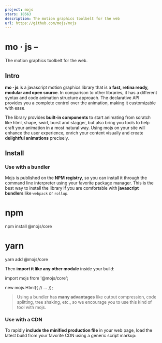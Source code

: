 ```yaml
---
project: mojs
stars: 18563
description: The motion graphics toolbelt for the web
url: https://github.com/mojs/mojs
---
```


mo · js –
=========

The motion graphics toolbelt for the web.

Intro
-----

**mo · js** is a javascript motion graphics library that is a **fast, retina ready, modular and open source**. In comparison to other libraries, it has a different syntax and code animation structure approach. The declarative API provides you a complete control over the animation, making it customizable with ease.

The library provides **built-in components** to start animating from scratch like html, shape, swirl, burst and stagger, but also bring you tools to help craft your animation in a most natural way. Using mojs on your site will enhance the user experience, enrich your content visually and create **delightful animations** precisely.

Install
-------

### Use with a bundler

Mojs is published on the **NPM registry**, so you can install it through the command line interpreter using your favorite package manager. This is the best way to install the library if you are comfortable with **javascript bundlers** like `webpack` or `rollup`.

# npm
npm install @mojs/core

# yarn
yarn add @mojs/core

Then **import it like any other module** inside your build:

import mojs from '@mojs/core';

new mojs.Html({
  // ...
});

> Using a bundler has **many advantages** like output compression, code splitting, tree shaking, etc., so we encourage you to use this kind of tool with mojs.

### Use with a CDN

To rapidly **include the minified production file** in your web page, load the latest build from your favorite CDN using a generic script markup:

<!-- unpkg -->
<script src\="https://unpkg.com/@mojs/core"\></script\>

<!-- jsdelivr -->
<script src\="https://cdn.jsdelivr.net/npm/@mojs/core"\></script\>

Then instanciate using:

<script\>
  new mojs.Html({
    // ...
  });
</script\>

> By default, if no one is specified, the CDN will automatically target the **@latest** version of mojs and load the **UMD build** from `dist/mo.umd.js`.

User guide
----------

The base documentation you need to get started with mojs.

-   Get started
-   @mojs/player
-   @mojs/curve-editor
-   @mojs/timeline-editor

Learn
-----

Discover the amazing things that mojs can do!

-   Shape & Swirl _(Tutorial)_
-   Burst _(Tutorial)_
-   Icon animations powered by mo.js _(Codrops tutorial)_
-   An Introduction to mo.js _(CSS tricks tutorial)_
-   Playing with @mojs/player and @mojs/curve-editor _(Vimeo video)_
-   Web animations and mo.js _(Youtube video)_

Developer
---------

Get technical informations, open an issue/pull request or join the (amazing) community!

-   API documentation
-   Github
-   Slack workspace _(Not in the workspace yet? Use the invite link 🔓)_

Showcase
--------

-   Motion Graphics for the Web
-   Bubble Layout
-   Sleepy Mole
-   Animocons
-   Love or Hate Modal
-   Mograph
-   Word Reveal
-   Jump and Squash
-   Physical Balls
-   Dust Trail
-   Bubble Modal
-   Bubbles
-   Blast _(click to see)_
-   Simple Burst _(click to see)_
-   Dusty Burst _(click to see)_
-   Twitter Fav _(click to see)_
-   Twitter Fav (stars) _(click to see)_
-   Twitter Fav Firework _(click to see)_
-   Simple Ripple _(click to see)_

Browser support
---------------

-   Chrome 49+
-   Firefox 70+
-   Opera 36+
-   Safari 8+
-   Edge 79+

> Many other browsers may work, but are not extensively tested.

Maintainers
-----------

Since 2019, mojs ecosystem is **maintained and developed** by:

-   Xavier Foucrier
-   Jonas Sandstedt

Contribute
----------

If you want to report a bug or request a new feature/improvement, please **read the project contributors guidelines before**. Thanks for taking time to contribute.
